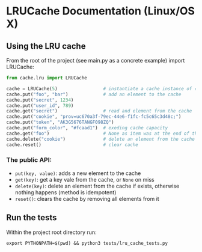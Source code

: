 # LRUCache Documentation (Linux/OS X)

## Using the LRU cache

From the root of the project (see main.py as a concrete example) import LRUCache:

```python
from cache.lru import LRUCache

cache = LRUCache(5)                 # instantiate a cache instance of capacity 5
cache.put("foo", "bar")             # add an element to the cache
cache.put("secret", 1234)
cache.put("user_id", 789)
cache.get("secret")                 # read and element from the cache
cache.put("cookie", "prov=uc670a3f-79ec-44e6-f1fc-fc5c65c3d48c;")
cache.put("token", "AK3G5676TANGF098ZQ")
cache.put("form_color", "#fcaad1")  # exeding cache capacity
cache.get("foo")                    # None as item was at the end of the cache
cache.delete("cookie")              # delete an element from the cache
cache.reset()                       # clear cache
```

### The public API:<br/>
- `put(key, value)`: adds a new element to the cache<br/>
- `get(key)`: get a key vale from the cache, or `None` on miss
- `delete(key)`: delete an element from the cache if exists, otherwise nothing happens (method is idempotent)<br>
- `reset()`: clears the cache by removing all elements from it


## Run the tests
Within the project root directory run:
```commandline
export PYTHONPATH=$(pwd) && python3 tests/lru_cache_tests.py
```
